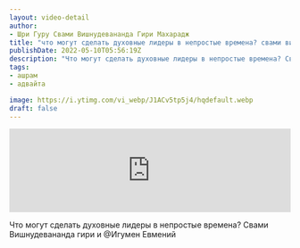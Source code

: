 ```yaml
---
layout: video-detail
author:
- Шри Гуру Свами Вишнудевананда Гири Махарадж
title: "что могут сделать духовные лидеры в непростые времена? свами вишнудевананда гири и @игумен евмений"
publishDate: 2022-05-10T05:56:19Z
description: "Что могут сделать духовные лидеры в непростые времена? Свами Вишнудевананда гири и @Игумен Евмений"
tags: 
- ашрам
- адвайта

image: https://i.ytimg.com/vi_webp/J1ACv5tp5j4/hqdefault.webp
draft: false
---
```


<iframe width="100%" src="https://www.youtube.com/embed/J1ACv5tp5j4" frameborder="0" allowfullscreen=""></iframe> 

 Что могут сделать духовные лидеры в непростые времена? Свами Вишнудевананда гири и @Игумен Евмений

  

 